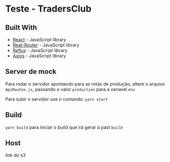 # Teste - TradersClub 

## Built With

* [React](https://github.com/facebook/react) - JavaScript library
* [Reat-Router](https://github.com/ReactTraining/react-router) - JavaScript library
* [Reflux](https://github.com/reflux/refluxjs) - JavaScript library
* [Axios](https://github.com/axios/axios) - JavaScript library

## Server de mock

Para rodar o servidor apontando para as rotas de produção, altere o arquivo `ApiRoutes.js`, passando o valor `production` para a variavel `env`

Para subir o servidor use o comando: `yarn start`

## Build

`yarn build` para iniciar o build que irá gerar a past `build`

## Host
link do s3